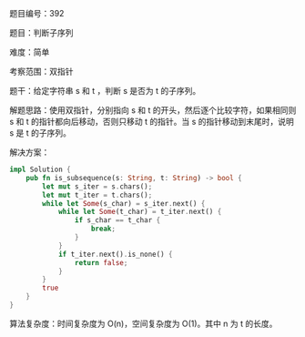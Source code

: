 题目编号：392

题目：判断子序列

难度：简单

考察范围：双指针

题干：给定字符串 s 和 t ，判断 s 是否为 t 的子序列。

解题思路：使用双指针，分别指向 s 和 t 的开头，然后逐个比较字符，如果相同则 s 和 t 的指针都向后移动，否则只移动 t 的指针。当 s 的指针移动到末尾时，说明 s 是 t 的子序列。

解决方案：

```rust
impl Solution {
    pub fn is_subsequence(s: String, t: String) -> bool {
        let mut s_iter = s.chars();
        let mut t_iter = t.chars();
        while let Some(s_char) = s_iter.next() {
            while let Some(t_char) = t_iter.next() {
                if s_char == t_char {
                    break;
                }
            }
            if t_iter.next().is_none() {
                return false;
            }
        }
        true
    }
}
```

算法复杂度：时间复杂度为 O(n)，空间复杂度为 O(1)。其中 n 为 t 的长度。